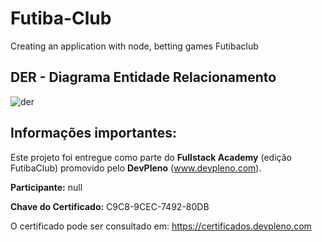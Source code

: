# Futiba-Club
Creating an application with node, betting games Futibaclub


## DER - Diagrama Entidade Relacionamento

![der](https://user-images.githubusercontent.com/33867847/35684009-bc88765c-074c-11e8-93e9-ee85c5f0b780.png)

## Informações importantes:

Este projeto foi entregue como parte do **Fullstack Academy** (edição FutibaClub) promovido pelo **DevPleno** (www.devpleno.com).

**Participante:** null

**Chave do Certificado:** C9C8-9CEC-7492-80DB

O certificado pode ser consultado em: https://certificados.devpleno.com
